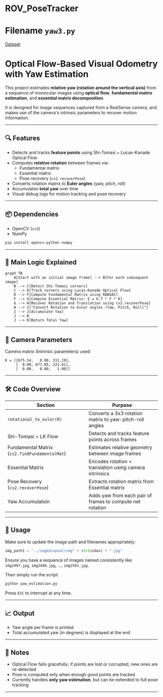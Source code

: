 # ROV_PoseTracker
# Filename `yaw3.py`

[Dataset](https://drive.google.com/file/d/1YobqSxcrdQgNUrV-W342lE8O6KxCpsuK/view?usp=drivesdk)

# Optical Flow-Based Visual Odometry with Yaw Estimation

This project estimates **relative yaw (rotation around the vertical axis)** from a sequence of monocular images using **optical flow**, **fundamental matrix estimation**, and **essential matrix decomposition**.

It is designed for image sequences captured from a RealSense camera, and makes use of the camera's intrinsic parameters to recover motion information.

---

## 🔍 Features

- Detects and tracks **feature points** using Shi-Tomasi + Lucas-Kanade Optical Flow
- Computes **relative rotation** between frames via:
  - Fundamental matrix
  - Essential matrix
  - Pose recovery (`cv2.recoverPose`)
- Converts rotation matrix to **Euler angles** (yaw, pitch, roll)
- Accumulates **total yaw** over time
- Visual debug logs for motion tracking and pose recovery

---

## 📦 Dependencies

- OpenCV (`cv2`)
- NumPy

```bash
pip install opencv-python numpy
```

---

## 🧠 Main Logic Explained

```mermaid
graph TB
    A[Start with an initial image frame] --> B[For each subsequent image]
    B --> C[Detect Shi-Tomasi corners]
    C --> D[Track corners using Lucas-Kanade Optical Flow]
    D --> F[Compute Fundamental Matrix using RANSAC]
    F --> G[Compute Essential Matrix: E = K.T * F * K]
    G --> H[Recover Rotation and Translation using cv2.recoverPose]
    H --> I["Convert Rotation to Euler angles (Yaw, Pitch, Roll)"]
    I --> J[Accumulate Yaw]
    J --> B
    J --> K[Return Total Yaw]
```

---

## 📸 Camera Parameters

Camera matrix (Intrinsic parameters) used:

```
K = [[675.54,   0.00, 311.19],
     [  0.00, 677.85, 221.61],
     [  0.00,   0.00,   1.00]]
```

---

## 🛠️ Code Overview

| Section                         | Purpose                                                                 |
|----------------------------------|-------------------------------------------------------------------------|
| `rotational_to_euler(R)`        | Converts a 3x3 rotation matrix to yaw-pitch-roll angles                 |
| Shi-Tomasi + LK Flow            | Detects and tracks feature points across frames                        |
| Fundamental Matrix (`cv2.findFundamentalMat`) | Estimates relative geometry between image frames               |
| Essential Matrix                | Encodes rotation + translation using camera intrinsics                 |
| Pose Recovery (`cv2.recoverPose`) | Extracts rotation matrix from Essential matrix                        |
| Yaw Accumulation                | Adds yaw from each pair of frames to compute net rotation              |

---

## 🚀 Usage

Make sure to update the image path and filenames appropriately:
```python
img_path1 = "../imgdatapool/img" + str(index) + ".jpg"
```

Ensure you have a sequence of images named consistently like `img2497.jpg`, `img2498.jpg`, ..., `img2592.jpg`.

Then simply run the script:
```bash
python yaw_estimation.py
```

Press `ESC` to interrupt at any time.

---

## 📈 Output

- Yaw angle per frame is printed
- Total accumulated yaw (in degrees) is displayed at the end

---

## 🧩 Notes

- Optical Flow fails gracefully: if points are lost or corrupted, new ones are re-detected
- Pose is computed only when enough good points are tracked
- Currently handles **only yaw estimation**, but can be extended to full pose tracking

---